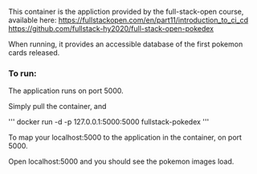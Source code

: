 This container is the appliction provided by the full-stack-open course, available here: 
https://fullstackopen.com/en/part11/introduction_to_ci_cd
https://github.com/fullstack-hy2020/full-stack-open-pokedex

When running, it provides an accessible database of the first pokemon cards released.

### To run:

The application runs on port 5000.

Simply pull the container, and 

'''
docker run -d -p 127.0.0.1:5000:5000 fullstack-pokedex
'''

To map your localhost:5000 to the application in the container, on port 5000.

Open localhost:5000 and you should see the pokemon images load.
